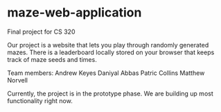 # maze-web-application
Final project for CS 320

Our project is a website that lets you play through randomly generated mazes.
There is a leaderboard locally stored on your browser that keeps track of maze seeds and times.

Team members:
Andrew Keyes
Daniyal Abbas
Patric Collins
Matthew Norvell

Currently, the project is in the prototype phase. We are building up most functionality right now.
